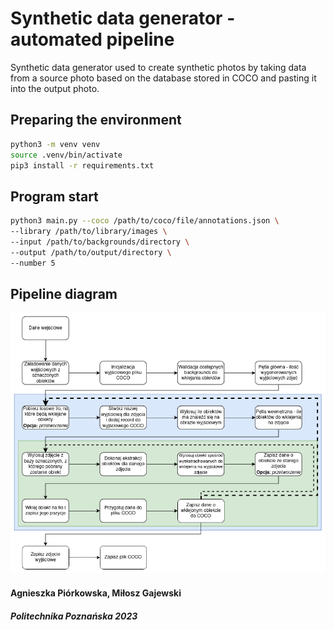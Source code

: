 # Synthetic data generator - automated pipeline
Synthetic data generator used to create synthetic photos by taking data from a source photo based on the database stored in COCO and pasting it into the output photo.
## Preparing the environment
```bash
python3 -m venv venv
source .venv/bin/activate
pip3 install -r requirements.txt
```
## Program start
```bash
python3 main.py --coco /path/to/coco/file/annotations.json \
--library /path/to/library/images \
--input /path/to/backgrounds/directory \
--output /path/to/output/directory \
--number 5
```
## Pipeline diagram
![Pipeline diagram](docs/Pipeline_diagram.png)
#### Agnieszka Piórkowska, Miłosz Gajewski
##### Politechnika Poznańska 2023
